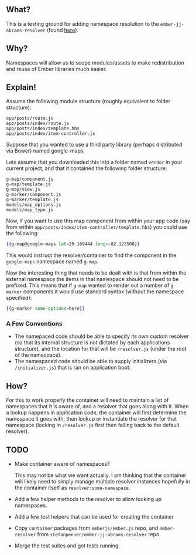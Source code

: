 ## What?

This is a testing ground for adding namespace resolution to the 
`ember-jj-abrams-resolver` (found [here](https://github.com/stefanpenner/ember-jj-abrams-resolver)).

## Why?

Namespaces will allow us to scope modules/assets to make redistribution and reuse of Ember libraries
much easier.

## Explain!

Assume the following module structure (roughly equivalent to folder structure):

```
app/posts/route.js
app/posts/index/route.js
app/posts/index/template.hbs
app/posts/index/item-controller.js
```

Suppose that you wanted to use a third party library (perhaps distributed via Bower) named google-maps.

Lets assume that you downloaded this into a folder named `vendor` in your current project, and that it contained
the following folder structure:

```
g-map/component.js
g-map/template.js
g-map/view.js
g-marker/component.js
g-marker/template.js
models/map_options.js
models/map_type.js
```

Now, if you want to use this map component from within your app code (say from within `app/posts/index/item-controller/template.hbs`)
you could use the following:

```handlebars
{{g-map@google-maps lat=29.169444 long=-82.123508}}
```

This would instruct the resolver/container to find the component in the `google-maps` namespace named `g-map`.

Now the interesting thing that needs to be dealt with is that from within the external namespace the items in that namespace
should not need to be prefixed. This means that if `g-map` wanted to render out a number of `g-marker` components it would
use standard syntax (without the namespace specified):

```handlebars
{{g-marker some-options=here}}
```

### A Few Conventions

* The namepaced code should be able to specify its own custom resolver (so that its internal structure is not dictated by each applications structure),
  and the location for that will be `/resolver.js` (under the root of the namespace).
* The namespaced code should be able to supply initializers (via `/initializer.js`) that is ran on application boot.

## How?

For this to work properly the container will need to maintain a list of namespaces that it is aware of, and a resolver that goes along with it.
When a lookup happens in application code, the container will first determine the namespace it goes with, then lookup or instantiate the resolver
for that namespace (looking in `/resolver.js` first then falling back to the default resolver).

## TODO

* Make container aware of namespaces?

  This may not be what we want actually. I am thinking that the container will likely need to simply manage multiple resolver instances hopefully
  in the container itself as `resolver:some-namespace`.

* Add a few helper methods to the resolver to allow looking up namespaces.
* Add a few test helpers that can be used for creating the container 
* Copy `container` packages from `emberjs/ember.js` repo, and `ember-resolver` from `stefanpenner/ember-jj-abrams-resolver` repo.
* Merge the test suites and get tests running.
